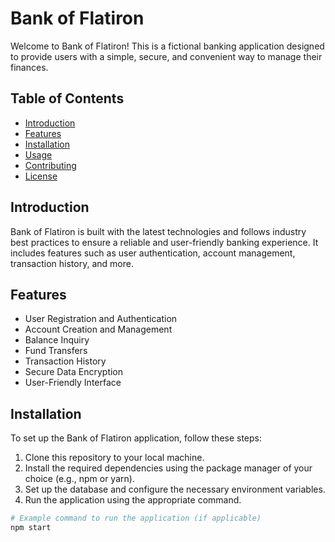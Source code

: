 # Bank of Flatiron

Welcome to Bank of Flatiron! This is a fictional banking application designed to provide users with a simple, secure, and convenient way to manage their finances.

## Table of Contents
- [Introduction](#introduction)
- [Features](#features)
- [Installation](#installation)
- [Usage](#usage)
- [Contributing](#contributing)
- [License](#license)

## Introduction

Bank of Flatiron is built with the latest technologies and follows industry best practices to ensure a reliable and user-friendly banking experience. It includes features such as user authentication, account management, transaction history, and more.

## Features

- User Registration and Authentication
- Account Creation and Management
- Balance Inquiry
- Fund Transfers
- Transaction History
- Secure Data Encryption
- User-Friendly Interface

## Installation

To set up the Bank of Flatiron application, follow these steps:

1. Clone this repository to your local machine.
2. Install the required dependencies using the package manager of your choice (e.g., npm or yarn).
3. Set up the database and configure the necessary environment variables.
4. Run the application using the appropriate command.

```bash
# Example command to run the application (if applicable)
npm start
